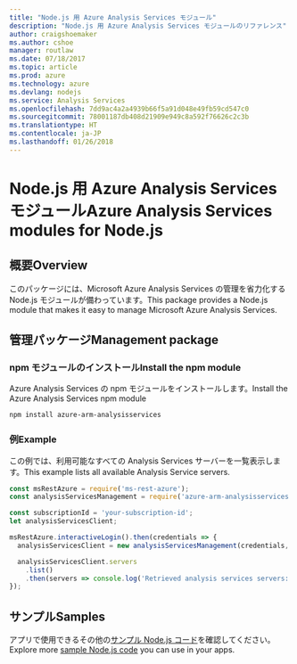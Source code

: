 ```yaml
---
title: "Node.js 用 Azure Analysis Services モジュール"
description: "Node.js 用 Azure Analysis Services モジュールのリファレンス"
author: craigshoemaker
ms.author: cshoe
manager: routlaw
ms.date: 07/18/2017
ms.topic: article
ms.prod: azure
ms.technology: azure
ms.devlang: nodejs
ms.service: Analysis Services
ms.openlocfilehash: 7dd9ac4a2a4939b66f5a91d048e49fb59cd547c0
ms.sourcegitcommit: 78001187db408d21909e949c8a592f76626c2c3b
ms.translationtype: HT
ms.contentlocale: ja-JP
ms.lasthandoff: 01/26/2018
---
```

# <a name="azure-analysis-services-modules-for-nodejs"></a><span data-ttu-id="34fad-103">Node.js 用 Azure Analysis Services モジュール</span><span class="sxs-lookup"><span data-stu-id="34fad-103">Azure Analysis Services modules for Node.js</span></span>

## <a name="overview"></a><span data-ttu-id="34fad-104">概要</span><span class="sxs-lookup"><span data-stu-id="34fad-104">Overview</span></span>
<span data-ttu-id="34fad-105">このパッケージには、Microsoft Azure Analysis Services の管理を省力化する Node.js モジュールが備わっています。</span><span class="sxs-lookup"><span data-stu-id="34fad-105">This package provides a Node.js module that makes it easy to manage Microsoft Azure Analysis Services.</span></span>

## <a name="management-package"></a><span data-ttu-id="34fad-106">管理パッケージ</span><span class="sxs-lookup"><span data-stu-id="34fad-106">Management package</span></span>

### <a name="install-the-npm-module"></a><span data-ttu-id="34fad-107">npm モジュールのインストール</span><span class="sxs-lookup"><span data-stu-id="34fad-107">Install the npm module</span></span>

<span data-ttu-id="34fad-108">Azure Analysis Services の npm モジュールをインストールします。</span><span class="sxs-lookup"><span data-stu-id="34fad-108">Install the Azure Analysis Services npm module</span></span>

```bash
npm install azure-arm-analysisservices
```

### <a name="example"></a><span data-ttu-id="34fad-109">例</span><span class="sxs-lookup"><span data-stu-id="34fad-109">Example</span></span>

<span data-ttu-id="34fad-110">この例では、利用可能なすべての Analysis Services サーバーを一覧表示します。</span><span class="sxs-lookup"><span data-stu-id="34fad-110">This example lists all available Analysis Service servers.</span></span>

```javascript
const msRestAzure = require('ms-rest-azure');
const analysisServicesManagement = require('azure-arm-analysisservices');

const subscriptionId = 'your-subscription-id';
let analysisServicesClient;

msRestAzure.interactiveLogin().then(credentials => {
  analysisServicesClient = new analysisServicesManagement(credentials, subscriptionId);

  analysisServicesClient.servers
    .list()
    .then(servers => console.log('Retrieved analysis services servers: ', servers));
});
```

## <a name="samples"></a><span data-ttu-id="34fad-111">サンプル</span><span class="sxs-lookup"><span data-stu-id="34fad-111">Samples</span></span>

<span data-ttu-id="34fad-112">アプリで使用できるその他の[サンプル Node.js コード](https://azure.microsoft.com/resources/samples/?platform=nodejs)を確認してください。</span><span class="sxs-lookup"><span data-stu-id="34fad-112">Explore more [sample Node.js code](https://azure.microsoft.com/resources/samples/?platform=nodejs) you can use in your apps.</span></span>
